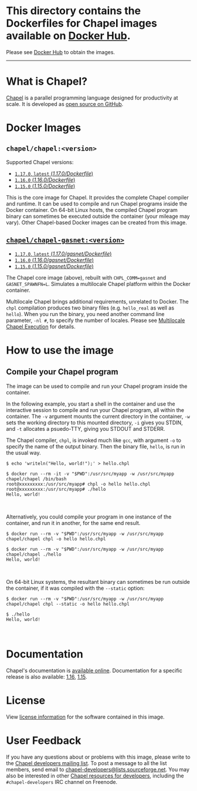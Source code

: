 #  This directory contains the Dockerfiles for Chapel images available on [Docker Hub](https://hub.docker.com/r/chapel/).
   Please see [Docker Hub](https://hub.docker.com/r/chapel/) to obtain the images.

---

# What is Chapel?

[Chapel](https://chapel-lang.org/) is a parallel programming language designed for productivity at scale. It is developed as [open source on GitHub](https://github.com/chapel-lang/chapel/).

# Docker Images

## `chapel/chapel:<version>`
Supported Chapel versions:
* [`1.17.0`, `latest` (_1.17.0/Dockerfile_)](https://github.com/chapel-lang/chapel/blob/release/1.17/util/dockerfiles/Dockerfile/)
* [`1.16.0` (_1.16.0/Dockerfile_)](https://github.com/chapel-lang/chapel/blob/master/util/dockerfiles/1.16.0/Dockerfile/)
* [`1.15.0` (_1.15.0/Dockerfile_)](https://github.com/chapel-lang/chapel/blob/master/util/dockerfiles/1.15.0/Dockerfile/)

This is the core image for Chapel. It provides the complete Chapel compiler and runtime.  It can be used to compile and run Chapel programs inside the Docker container. On 64-bit Linux hosts, the compiled Chapel program binary can sometimes be executed outside the container (your mileage may vary). Other Chapel-based Docker images can be created from this image.

## [`chapel/chapel-gasnet:<version>`](https://hub.docker.com/r/chapel/chapel-gasnet/)

* [`1.17.0`, `latest` (_1.17.0/gasnet/Dockerfile_)](https://github.com/chapel-lang/chapel/blob/release/1.17/util/dockerfiles/gasnet/Dockerfile/)
* [`1.16.0` (_1.16.0/gasnet/Dockerfile_)](https://github.com/chapel-lang/chapel/blob/master/util/dockerfiles/1.16.0/gasnet/Dockerfile/)
* [`1.15.0` (_1.15.0/gasnet/Dockerfile_)](https://github.com/chapel-lang/chapel/blob/master/util/dockerfiles/1.15.0/gasnet/Dockerfile/)

The Chapel core image (above), rebuilt with `CHPL_COMM=gasnet` and `GASNET_SPAWNFN=L`. Simulates a multilocale Chapel platform within the Docker container.

Multilocale Chapel brings additional requirements, unrelated to Docker. The `chpl` compilation produces two binary files (e.g. `hello_real` as well as `hello`). When you run the binary, you need another command line parameter, `-nl #`, to specify the number of locales. Please see [Multilocale Chapel Execution](https://chapel-lang.org/docs/usingchapel/multilocale.html) for details.

# How to use the image

## Compile your Chapel program

The image can be used to compile and run your Chapel program inside the container.

In the following example, you start a shell in the container and use the interactive session to compile and run your Chapel program, all within the container. The `-v` argument mounts the current directory in the container, `-w` sets the working directory to this mounted directory, `-i` gives you STDIN, and `-t` allocates a psuedo-TTY, giving you STDOUT and STDERR. 

The Chapel compiler, `chpl`, is invoked much like `gcc`, with argument `-o` to specify the name of the output binary. Then the binary file, `hello`, is run in the usual way.

```
$ echo 'writeln("Hello, world!");' > hello.chpl

$ docker run --rm -it -v "$PWD":/usr/src/myapp -w /usr/src/myapp chapel/chapel /bin/bash
root@xxxxxxxxx:/usr/src/myapp# chpl -o hello hello.chpl
root@xxxxxxxxx:/usr/src/myapp# ./hello
Hello, world!
```
&nbsp;

Alternatively, you could compile your program in one instance of the container, and run it in another, for the same end result. 
```
$ docker run --rm -v "$PWD":/usr/src/myapp -w /usr/src/myapp chapel/chapel chpl -o hello hello.chpl

$ docker run --rm -v "$PWD":/usr/src/myapp -w /usr/src/myapp chapel/chapel ./hello
Hello, world!
```
&nbsp;

On 64-bit Linux systems, the resultant binary can sometimes be run outside the container, if it was compiled with the `--static` option:
```
$ docker run --rm -v "$PWD":/usr/src/myapp -w /usr/src/myapp chapel/chapel chpl --static -o hello hello.chpl

$ ./hello
Hello, world!
```
&nbsp;

# Documentation

Chapel's documentation is [available online](https://chapel-lang.org/docs/).
Documentation for a specific release is also available: [1.16](https://chapel-lang.org/docs/1.16/), [1.15](https://chapel-lang.org/docs/1.15/).

# License

View [license information](https://chapel-lang.org/license.html) for the software contained in this image.

# User Feedback

If you have any questions about or problems with this image, please write to the [Chapel developers mailing list](https://lists.sourceforge.net/lists/listinfo/chapel-developers). To post a message to all the list members, send email to [chapel-developers@lists.sourceforge.net](mailto:chapel-developers@lists.sourceforge.net). You may also be interested in other [Chapel resources for developers](https://chapel-lang.org/developers.html), including the `#chapel-developers` IRC channel on Freenode.
